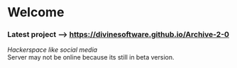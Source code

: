 # Welcome
### Latest project --> <a href='https://divinesoftware.github.io/Archive-2-0'>https://divinesoftware.github.io/Archive-2-0</a>
<i>Hackerspace like social media</i><br />
Server may not be online because its still in beta version.
